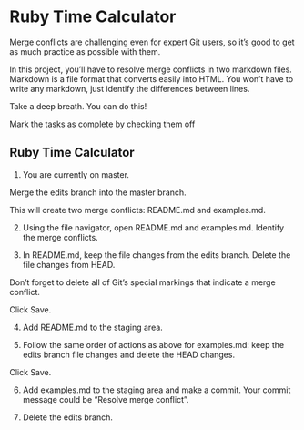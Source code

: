 
# Ruby Time Calculator

Merge conflicts are challenging even for expert Git users, so it’s good to get as much practice as possible with them.

In this project, you’ll have to resolve merge conflicts in two markdown files. Markdown is a file format that converts easily into HTML. You won’t have to write any markdown, just identify the differences between lines.

Take a deep breath. You can do this!




Mark the tasks as complete by checking them off

## Ruby Time Calculator

1.  You are currently on master.

Merge the edits branch into the master branch.

This will create two merge conflicts: README.md and examples.md.

2.  Using the file navigator, open README.md and examples.md. Identify the merge conflicts.

3.  In README.md, keep the file changes from the edits branch. Delete the file changes from HEAD.

Don’t forget to delete all of Git’s special markings that indicate a merge conflict.

Click Save.

4.  Add README.md to the staging area.

5.  Follow the same order of actions as above for examples.md: keep the edits branch file changes and delete the HEAD changes.

Click Save.

6.  Add examples.md to the staging area and make a commit. Your commit message could be “Resolve merge conflict”.

7.  Delete the edits branch.
